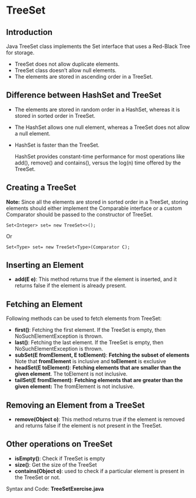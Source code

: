 # TreeSet

## Introduction

Java TreeSet class implements the Set interface that uses a Red-Black Tree for storage.

- TreeSet does not allow duplicate elements.
- TreeSet class doesn’t allow null elements.
- The elements are stored in ascending order in a TreeSet.

## Difference between HashSet and TreeSet

- The elements are stored in random order in a HashSet, whereas it is stored in sorted order in TreeSet.
- The HashSet allows one null element, whereas a TreeSet does not allow a null element.
- HashSet is faster than the TreeSet.

  HashSet provides constant-time performance for most operations like add(), remove() and contains(), versus the log(n) time offered by the TreeSet.

## Creating a TreeSet

**Note:** Since all the elements are stored in sorted order in a TreeSet, storing elements should either implement the Comparable interface or a custom Comparator should be passed to the constructor of TreeSet.

```
Set<Integer> set= new TreeSet<>();
```

Or

```
Set<Type> set= new TreeSet<Type>(Comparator C);
```

## Inserting an Element

- **add(E e)**: This method returns true if the element is inserted, and it returns false if the element is already present.

## Fetching an Element

Following methods can be used to fetch elements from TreeSet:

- **first()**: Fetching the first element. If the TreeSet is empty, then NoSuchElementException is thrown.
- **last()**: Fetching the last element. If the TreeSet is empty, then NoSuchElementException is thrown.
- **subSet(E fromElement, E toElement)**: **Fetching the subset of elements** Note that **fromElement** is inclusive and **toElement** is exclusive
- **headSet(E toElement)**: **Fetching elements that are smaller than the given element**. The toElement is not inclusive.
- **tailSet(E fromElement)**: **Fetching elements that are greater than the given element:** The fromElement is not inclusive.

## Removing an Element from a TreeSet

- **remove(Object o)**: This method returns true if the element is removed and returns false if the element is not present in the TreeSet.

## Other operations on TreeSet

- **isEmpty()**: Check if TreeSet is empty
- **size()**: Get the size of the TreeSet
- **contains(Object o)**: used to check if a particular element is present in the TreeSet or not.

Syntax and Code: **TreeSetExercise.java**
